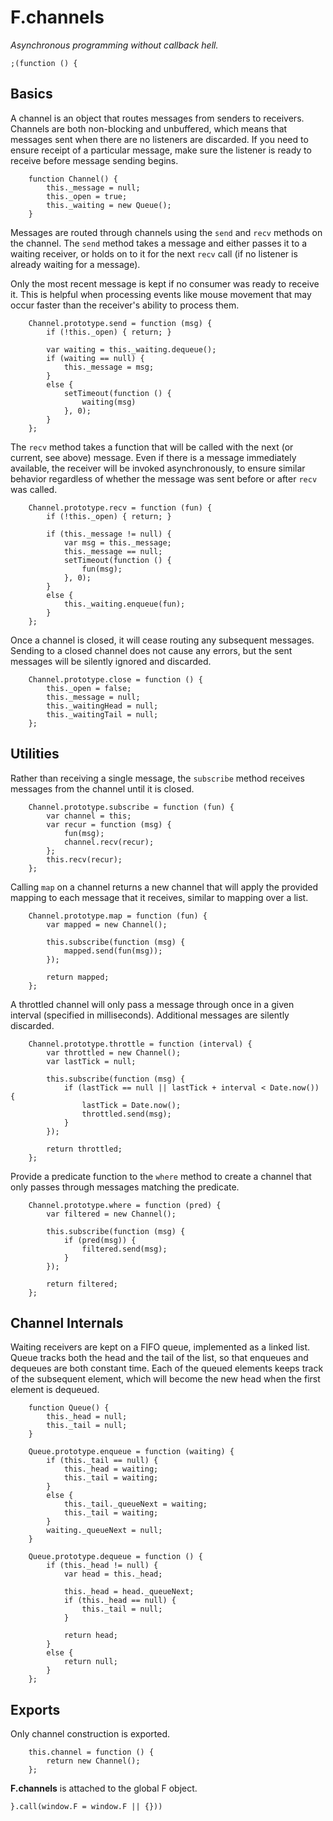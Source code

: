 # F.channels

_Asynchronous programming without callback hell._

	;(function () {

## Basics

A channel is an object that routes messages from senders to receivers. Channels
are both non-blocking and unbuffered, which means that messages sent when there
are no listeners are discarded. If you need to ensure receipt of a particular
message, make sure the listener is ready to receive before message sending
begins.

		function Channel() {
			this._message = null;
			this._open = true;
			this._waiting = new Queue();
		}

Messages are routed through channels using the `send` and `recv` methods on
the channel. The `send` method takes a message and either passes it to a
waiting receiver, or holds on to it for the next `recv` call (if no listener is
already waiting for a message).

Only the most recent message is kept if no consumer was ready to receive it.
This is helpful when processing events like mouse movement that may occur
faster than the receiver's ability to process them.

		Channel.prototype.send = function (msg) {
			if (!this._open) { return; }

			var waiting = this._waiting.dequeue();
			if (waiting == null) {
				this._message = msg;
			}
			else {
				setTimeout(function () {
					waiting(msg)
				}, 0);
			}
		};

The `recv` method takes a function that will be called with the next (or
current, see above) message. Even if there is a message immediately available,
the receiver will be invoked asynchronously, to ensure similar behavior
regardless of whether the message was sent before or after `recv` was called.

		Channel.prototype.recv = function (fun) {
			if (!this._open) { return; }

			if (this._message != null) {
				var msg = this._message;
				this._message == null;
				setTimeout(function () {
					fun(msg);
				}, 0);
			}
			else {
				this._waiting.enqueue(fun);
			}
		};

Once a channel is closed, it will cease routing any subsequent messages.
Sending to a closed channel does not cause any errors, but the sent messages
will be silently ignored and discarded.

		Channel.prototype.close = function () {
			this._open = false;
			this._message = null;
			this._waitingHead = null;
			this._waitingTail = null;
		};

## Utilities

Rather than receiving a single message, the `subscribe` method receives
messages from the channel until it is closed.

		Channel.prototype.subscribe = function (fun) {
			var channel = this;
			var recur = function (msg) {
				fun(msg);
				channel.recv(recur);
			};
			this.recv(recur);
		};

Calling `map` on a channel returns a new channel that will apply the provided
mapping to each message that it receives, similar to mapping over a list.

		Channel.prototype.map = function (fun) {
			var mapped = new Channel();

			this.subscribe(function (msg) {
				mapped.send(fun(msg));
			});

			return mapped;
		};

A throttled channel will only pass a message through once in a given interval
(specified in milliseconds). Additional messages are silently discarded.

		Channel.prototype.throttle = function (interval) {
			var throttled = new Channel();
			var lastTick = null;

			this.subscribe(function (msg) {
				if (lastTick == null || lastTick + interval < Date.now()) {
					lastTick = Date.now();
					throttled.send(msg);
				}
			});

			return throttled;
		};

Provide a predicate function to the `where` method to create a channel that
only passes through messages matching the predicate.

		Channel.prototype.where = function (pred) {
			var filtered = new Channel();

			this.subscribe(function (msg) {
				if (pred(msg)) {
					filtered.send(msg);
				}
			});

			return filtered;
		};

## Channel Internals

Waiting receivers are kept on a FIFO queue, implemented as a linked list. Queue
tracks both the head and the tail of the list, so that enqueues and dequeues
are both constant time. Each of the queued elements keeps track of the
subsequent element, which will become the new head when the first element is
dequeued.

		function Queue() {
			this._head = null;
			this._tail = null;
		}

		Queue.prototype.enqueue = function (waiting) {
			if (this._tail == null) {
				this._head = waiting;
				this._tail = waiting;
			}
			else {
				this._tail._queueNext = waiting;
				this._tail = waiting;
			}
			waiting._queueNext = null;
		}

		Queue.prototype.dequeue = function () {
			if (this._head != null) {
				var head = this._head;
				
				this._head = head._queueNext;
				if (this._head == null) {
					this._tail = null;
				}

				return head;
			}
			else {
				return null;
			}
		};

## Exports

Only channel construction is exported.

		this.channel = function () {
			return new Channel();
		};
	
**F.channels** is attached to the global F object.

	}.call(window.F = window.F || {}))
